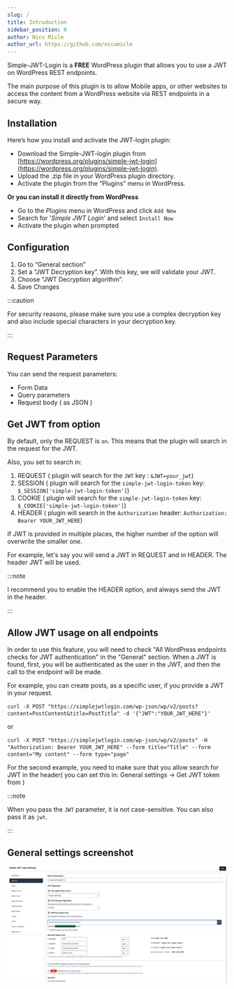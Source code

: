 ```yaml
---
slug: /
title: Introduction
sidebar_position: 0
author: Nicu Micle
author_url: https://github.com/nicumicle
---
```


Simple-JWT-Login is a **FREE** WordPress plugin that allows you to use a JWT on WordPress REST endpoints.

The main purpose of this plugin is to allow Mobile apps, or other websites to access the content from a WordPress website via REST endpoints in a secure way.


## Installation
Here’s how you install and activate the JWT-login plugin:

- Download the Simple-JWT-login plugin from [https://wordpress.org/plugins/simple-jwt-login](https://wordpress.org/plugins/simple-jwt-login). 
- Upload the .zip file in your WordPress plugin directory.
- Activate the plugin from the “Plugins” menu in WordPress.


<b>Or you can install it directly from WordPress</b>

- Go to the *Plugins* menu in WordPress and click `Add New`
- Search for '*Simple JWT Login*' and select `Install Now`
- Activate the plugin when prompted


## Configuration

1. Go to “General section”
2. Set a “JWT Decryption key”. With this key, we will validate your JWT.
3. Choose “JWT Decryption algorithm”.
4. Save Changes

:::caution

For security reasons, please make sure you use a complex decryption key and also include special characters in your decryption key.

:::

## Request Parameters

You can send the request parameters:
 - Form Data
 - Query parameters
 - Request body ( as JSON )
 

## Get JWT from option
By default, only the REQUEST is `on`.  This means that the plugin will search in the request for the JWT. 

Also, you set to search in: 
1. REQUEST ( plugin will search for the `JWT` key : `&JWT=your_jwt`)
2. SESSION ( plugin will search for the `simple-jwt-login-token` key:  `$_SESSION['simple-jwt-login-token']`)
3. COOKIE ( plugin will search for the `simple-jwt-login-token` key: `$_COOKIE['simple-jwt-login-token']`)
4. HEADER ( plugin will search in the `Authorization` header: `Authorization: Bearer YOUR_JWT_HERE`)

If JWT is provided in multiple places, the higher number of the option will overwrite the smaller one.

For example, let's say you will send a JWT in REQUEST and in HEADER. The header JWT will be used. 

:::note

I recommend you to enable the HEADER option, and always send the JWT in the header.

:::

## Allow JWT usage on all endpoints
 
In order to use this feature, you will need to check "All WordPress endpoints checks for JWT authentication" in the "General" section.
When a JWT is found, first, you will be authenticated as the user in the JWT, and then the call to the endpoint will be made.

For example, you can create posts, as a specific user, if you provide a JWT in your request.

```curl
curl -X POST "https://simplejwtlogin.com/wp-json/wp/v2/posts?content=PostContent&title=PostTitle" -d '{"JWT":"YOUR_JWT_HERE"}'
```

or 

```curl
curl -X POST "https://simplejwtlogin.com/wp-json/wp/v2/posts" -H "Authorization: Bearer YOUR_JWT_HERE" --form title="Title" --form content="My content" --form type="page"
```

For the second example, you need to make sure that you allow search for JWT in the header( you can set this in: General settings -> Get JWT token from )

:::note

When you pass the `JWT` parameter, it is not case-sensitive. You can also pass it as `jwt`.

:::

## General settings screenshot

![](https://github.com/nicumicle/simple-jwt-login/blob/master/wordpress.org/assets/screenshot-2.png?raw=true)


